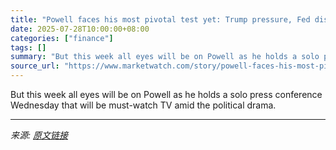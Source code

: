```yaml
---
title: "Powell faces his most pivotal test yet: Trump pressure, Fed dissent and a sky-high stock market"
date: 2025-07-28T10:00:00+08:00
categories: ["finance"]
tags: []
summary: "But this week all eyes will be on Powell as he holds a solo press conference Wednesday that will be must-watch TV amid the political drama."
source_url: "https://www.marketwatch.com/story/powell-faces-his-most-pivotal-test-yet-trump-pressure-fed-dissent-and-a-sky-high-stock-market-2ae5a93f?mod=mw_rss_topstories"
---
```


But this week all eyes will be on Powell as he holds a solo press conference Wednesday that will be must-watch TV amid the political drama.

---

*来源: [原文链接](https://www.marketwatch.com/story/powell-faces-his-most-pivotal-test-yet-trump-pressure-fed-dissent-and-a-sky-high-stock-market-2ae5a93f?mod=mw_rss_topstories)*
